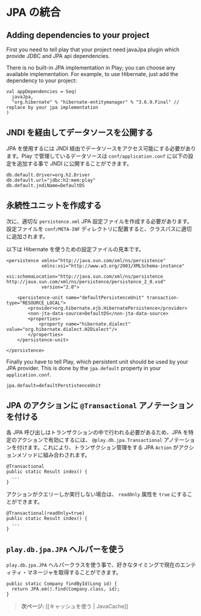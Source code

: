<!-- translated -->
<!--
# Integrating with JPA
-->
# JPA の統合

## Adding dependencies to your project

First you need to tell play that your project need javaJpa plugin which provide JDBC and JPA api dependencies.

There is no built-in JPA implementation in Play; you can choose any available implementation. For example, to use Hibernate, just add the dependency to your project:

```
val appDependencies = Seq(
  javaJpa,
  "org.hibernate" % "hibernate-entitymanager" % "3.6.9.Final" // replace by your jpa implementation
)
```

<!--
## Exposing the datasource through JNDI
-->
## JNDI を経由してデータソースを公開する

<!--
JPA requires the datasource to be accessible via JNDI. You can expose any Play-managed datasource via JDNI by adding this configuration in `conf/application.conf`:
-->
JPA を使用するには JNDI 経由でデータソースをアクセス可能にする必要があります。Play で管理しているデータソースは `conf/application.conf` に以下の設定を追加する事で JNDI に公開することができます。

```
db.default.driver=org.h2.Driver
db.default.url="jdbc:h2:mem:play"
db.default.jndiName=DefaultDS
```

<!--
## Creating a persistence unit
-->
## 永続性ユニットを作成する

<!--
Next you have to create a proper `persistence.xml` JPA configuration file. Put it into the `conf/META-INF` directory, so it will be properly added to your classpath.
-->
次に、適切な `persistence.xml` JPA 設定ファイルを作成する必要があります。設定ファイルを `conf/META-INF` ディレクトリに配置すると、クラスパスに適切に追加されます。

<!--
Here is a sample configuration file to use with Hibernate:
-->
以下は Hibernate を使うための設定ファイルの見本です。

```
<persistence xmlns="http://java.sun.com/xml/ns/persistence"
             xmlns:xsi="http://www.w3.org/2001/XMLSchema-instance"
             xsi:schemaLocation="http://java.sun.com/xml/ns/persistence http://java.sun.com/xml/ns/persistence/persistence_2_0.xsd"
             version="2.0">

    <persistence-unit name="defaultPersistenceUnit" transaction-type="RESOURCE_LOCAL">
        <provider>org.hibernate.ejb.HibernatePersistence</provider>
        <non-jta-data-source>DefaultDS</non-jta-data-source>
        <properties>
            <property name="hibernate.dialect" value="org.hibernate.dialect.H2Dialect"/>
        </properties>
    </persistence-unit>

</persistence>
```

Finally you have to tell Play, which persistent unit should be used by your JPA provider. This is done by the `jpa.default` property in your `application.conf`.

```
jpa.default=defaultPerstistenceUnit
```

<!--
## Annotating JPA actions with `@Transactional`
-->
## JPA のアクションに `@Transactional` アノテーションを付ける

<!--
Every JPA call must be done in a transaction so, to enable JPA for a particular action, annotate it with `@play.db.jpa.Transactional`. This will compose your action method with a JPA `Action` that manages the transaction for you:
-->
各 JPA 呼び出しはトランザクションの中で行われる必要があるため、JPA を特定のアクションで有効にするには、 `@play.db.jpa.Transactional` アノテーションを付けます。これにより、トランザクション管理をする JPA `Action` がアクションメソッドに組み合わされます。

```
@Transactional
public static Result index() {
  ...
}
```

<!--
If your action perfoms only queries, you can set the `readOnly` attribute to `true`:
-->
アクションがクエリーしか実行しない場合は、 `readOnly` 属性を `true` にすることができます。

```
@Transactional(readOnly=true)
public static Result index() {
  ...
}
```

<!--
## Using the `play.db.jpa.JPA` helper
-->
## `play.db.jpa.JPA` ヘルパーを使う

<!--
At any time you can retrieve the current entity manager from the `play.db.jpa.JPA` helper class:
-->
`play.db.jpa.JPA` ヘルパークラスを使う事で、好きなタイミングで現在のエンティティ・マネージャを取得することができます。

```
public static Company findById(Long id) {
  return JPA.em().find(Company.class, id);
}
```

<!--
> **Next:** [[Using the cache | JavaCache]]
-->
> **次ページ:** [[キャッシュを使う | JavaCache]]